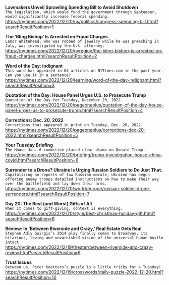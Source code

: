 **Lawmakers Unveil Sprawling Spending Bill to Avoid Shutdown**\
`The legislation, which would fund the government through September, would significantly increase federal spending.`\
https://nytimes.com/2022/12/20/us/politics/congress-spending-bill.html?searchResultPosition=1

**The ‘Bling Bishop’ Is Arrested on Fraud Charges**\
`Lamor Whitehead, who was robbed of jewelry while he was preaching in July, was investigated by the U.S. attorney.`\
https://nytimes.com/2022/12/20/nyregion/the-bling-bishop-is-arrested-on-fraud-charges.html?searchResultPosition=2

**Word of the Day: indignant**\
`This word has appeared in 64 articles on NYTimes.com in the past year. Can you use it in a sentence?`\
https://nytimes.com/2022/12/20/learning/word-of-the-day-indignant.html?searchResultPosition=3

**Quotation of the Day: House Panel Urges U.S. to Prosecute Trump**\
`Quotation of the Day for Tuesday, December 20, 2022.`\
https://nytimes.com/2022/12/20/pageoneplus/quotation-of-the-day-house-panel-urges-us-to-prosecute-trump.html?searchResultPosition=4

**Corrections: Dec. 20, 2022**\
`Corrections that appeared in print on Tuesday, Dec. 20, 2022.`\
https://nytimes.com/2022/12/20/pageoneplus/corrections-dec-20-2022.html?searchResultPosition=5

**Your Tuesday Briefing**\
`The House Jan. 6 committee placed clear blame on Donald Trump.`\
https://nytimes.com/2022/12/20/briefing/trump-investigation-house-china-covid.html?searchResultPosition=6

**Surrender to a Drone? Ukraine Is Urging Russian Soldiers to Do Just That.**\
`Capitalizing on reports of low Russian morale, Ukraine has begun offering enemy troops detailed instructions on how to make their way over the battlefield and lay down their arms.`\
https://nytimes.com/2022/12/20/world/europe/russian-soldier-drone-surrenders.html?searchResultPosition=7

**Day 20: The Best (and Worst) Gifts of All**\
`When it comes to gift-giving, context is everything.`\
https://nytimes.com/2022/12/20/style/best-christmas-holiday-gift.html?searchResultPosition=8

**Review: In ‘Between Riverside and Crazy,’ Real Estate Gets Real**\
`Stephen Adly Guirgis’s 2014 play finally comes to Broadway, its hilarious, loving and unvarnished vision of the universal human hustle intact.`\
https://nytimes.com/2022/12/19/theater/between-riverside-and-crazy-review.html?searchResultPosition=9

**Trust Issues**\
`Between us, Peter Koetters’s puzzle is a little tricky for a Tuesday!`\
https://nytimes.com/2022/12/19/crosswords/daily-puzzle-2022-12-20.html?searchResultPosition=10

